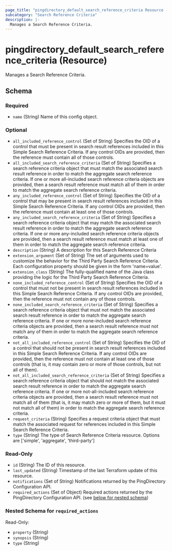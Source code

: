 ```yaml
---
page_title: "pingdirectory_default_search_reference_criteria Resource - terraform-provider-pingdirectory"
subcategory: "Search Reference Criteria"
description: |-
  Manages a Search Reference Criteria.
---
```


# pingdirectory_default_search_reference_criteria (Resource)

Manages a Search Reference Criteria.



<!-- schema generated by tfplugindocs -->
## Schema

### Required

- `name` (String) Name of this config object.

### Optional

- `all_included_reference_control` (Set of String) Specifies the OID of a control that must be present in search result references included in this Simple Search Reference Criteria. If any control OIDs are provided, then the reference must contain all of those controls.
- `all_included_search_reference_criteria` (Set of String) Specifies a search reference criteria object that must match the associated search result reference in order to match the aggregate search reference criteria. If one or more all-included search reference criteria objects are provided, then a search result reference must match all of them in order to match the aggregate search reference criteria.
- `any_included_reference_control` (Set of String) Specifies the OID of a control that may be present in search result references included in this Simple Search Reference Criteria. If any control OIDs are provided, then the reference must contain at least one of those controls.
- `any_included_search_reference_criteria` (Set of String) Specifies a search reference criteria object that may match the associated search result reference in order to match the aggregate search reference criteria. If one or more any-included search reference criteria objects are provided, then a search result reference must match at least one of them in order to match the aggregate search reference criteria.
- `description` (String) A description for this Search Reference Criteria
- `extension_argument` (Set of String) The set of arguments used to customize the behavior for the Third Party Search Reference Criteria. Each configuration property should be given in the form 'name=value'.
- `extension_class` (String) The fully-qualified name of the Java class providing the logic for the Third Party Search Reference Criteria.
- `none_included_reference_control` (Set of String) Specifies the OID of a control that must not be present in search result references included in this Simple Search Reference Criteria. If any control OIDs are provided, then the reference must not contain any of those controls.
- `none_included_search_reference_criteria` (Set of String) Specifies a search reference criteria object that must not match the associated search result reference in order to match the aggregate search reference criteria. If one or more none-included search reference criteria objects are provided, then a search result reference must not match any of them in order to match the aggregate search reference criteria.
- `not_all_included_reference_control` (Set of String) Specifies the OID of a control that should not be present in search result references included in this Simple Search Reference Criteria. If any control OIDs are provided, then the reference must not contain at least one of those controls (that is, it may contain zero or more of those controls, but not all of them).
- `not_all_included_search_reference_criteria` (Set of String) Specifies a search reference criteria object that should not match the associated search result reference in order to match the aggregate search reference criteria. If one or more not-all-included search reference criteria objects are provided, then a search result reference must not match all of them (that is, it may match zero or more of them, but it must not match all of them) in order to match the aggregate search reference criteria.
- `request_criteria` (String) Specifies a request criteria object that must match the associated request for references included in this Simple Search Reference Criteria.
- `type` (String) The type of Search Reference Criteria resource. Options are ['simple', 'aggregate', 'third-party']

### Read-Only

- `id` (String) The ID of this resource.
- `last_updated` (String) Timestamp of the last Terraform update of this resource.
- `notifications` (Set of String) Notifications returned by the PingDirectory Configuration API.
- `required_actions` (Set of Object) Required actions returned by the PingDirectory Configuration API. (see [below for nested schema](#nestedatt--required_actions))

<a id="nestedatt--required_actions"></a>
### Nested Schema for `required_actions`

Read-Only:

- `property` (String)
- `synopsis` (String)
- `type` (String)



